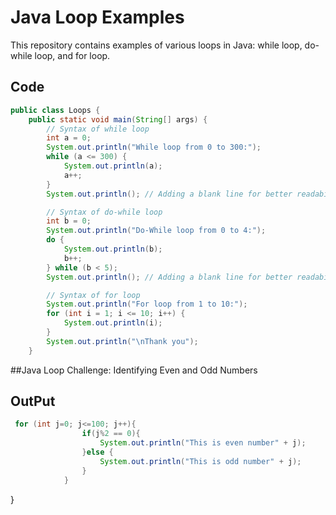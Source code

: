 # Java Loop Examples

This repository contains examples of various loops in Java: while loop, do-while loop, and for loop.

## Code

```java
public class Loops {
    public static void main(String[] args) {
        // Syntax of while loop
        int a = 0;
        System.out.println("While loop from 0 to 300:");
        while (a <= 300) {
            System.out.println(a);
            a++;
        }
        System.out.println(); // Adding a blank line for better readability

        // Syntax of do-while loop
        int b = 0;
        System.out.println("Do-While loop from 0 to 4:");
        do {
            System.out.println(b);
            b++;
        } while (b < 5);
        System.out.println(); // Adding a blank line for better readability

        // Syntax of for loop
        System.out.println("For loop from 1 to 10:");
        for (int i = 1; i <= 10; i++) {
            System.out.println(i);
        }
        System.out.println("\nThank you");
    }
```
##Java Loop Challenge: Identifying Even and Odd Numbers

## OutPut
```java
 for (int j=0; j<=100; j++){
                if(j%2 == 0){
                    System.out.println("This is even number" + j);
                }else {
                    System.out.println("This is odd number" + j);
                }
            }
```

}
```
